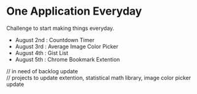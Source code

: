 One Application Everyday
==============

Challenge to start making things everyday.
- August 2nd : Countdown Timer
- August 3rd : Average Image Color Picker
- August 4th : Gist List
- August 5th : Chrome Bookmark Extention

// in need of backlog update  
// projects to update extention, statistical math library, image color picker update
